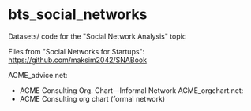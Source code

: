 # bts_social_networks
Datasets/ code for the "Social Network Analysis" topic

Files from "Social Networks for Startups":
https://github.com/maksim2042/SNABook

ACME_advice.net:
- ACME Consulting Org. Chart—Informal Network
ACME_orgchart.net:
- ACME Consulting org chart (formal network)
